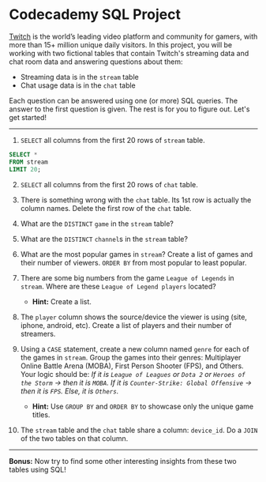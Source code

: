 # Codecademy SQL Project

[Twitch](https://www.twitch.tv) is the world’s leading video platform and community for gamers, with more than 15+ million unique daily visitors. In this project, you will be working with two fictional tables that contain Twitch's streaming data and chat room data and answering questions about them:

- Streaming data is in the `stream` table
- Chat usage data is in the `chat` table

Each question can be answered using one (or more) SQL queries. The answer to the first question is given. The rest is for you to figure out. Let's get started!

---

1. `SELECT` all columns from the first 20 rows of `stream` table.

```sql
SELECT *
FROM stream
LIMIT 20;
```

2. `SELECT` all columns from the first 20 rows of `chat` table.

3. There is something wrong with the `chat` table. Its 1st row is actually the column names. Delete the first row of the `chat` table.

4. What are the `DISTINCT` `game` in the `stream` table?

5. What are the `DISTINCT` `channel`s in the `stream` table?

6. What are the most popular games in `stream`? Create a list of games and their number of viewers. `ORDER BY` from most popular to least popular.

7. There are some big numbers from the game `League of Legends` in `stream`. Where are these `League of Legend players` located? 

    - **Hint:** Create a list.

8. The `player` column shows the source/device the viewer is using (site, iphone, android, etc). Create a list of players and their number of streamers.

9. Using a `CASE` statement, create a new column named `genre` for each of the games in `stream`. Group the games into their genres: Multiplayer Online Battle Arena (MOBA), First Person Shooter (FPS), and Others. Your logic should be: *If it is `League of Leagues` or `Dota 2` or `Heroes of the Storm` → then it is `MOBA`. If it is `Counter-Strike: Global Offensive` → then it is `FPS`. Else, it is `Others`.* 

    - **Hint:** Use `GROUP BY` and `ORDER BY` to showcase only the unique game titles.

10. The `stream` table and the `chat` table share a column: `device_id`. Do a `JOIN` of the two tables on that column.

---

**Bonus:** Now try to find some other interesting insights from these two tables using SQL!
